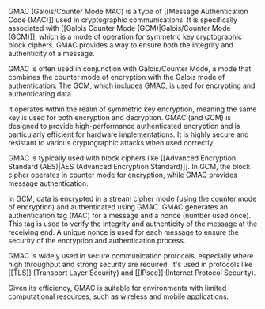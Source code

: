 GMAC (Galois/Counter Mode MAC) is a type of [[Message Authentication Code (MAC)]] used in cryptographic communications. It is specifically associated with [[Galois Counter Mode (GCM)|Galois/Counter Mode (GCM)]], which is a mode of operation for symmetric key cryptographic block ciphers. GMAC provides a way to ensure both the integrity and authenticity of a message.

GMAC is often used in conjunction with Galois/Counter Mode, a mode that combines the counter mode of encryption with the Galois mode of authentication. The GCM, which includes GMAC, is used for encrypting and authenticating data.

It operates within the realm of symmetric key encryption, meaning the same key is used for both encryption and decryption. GMAC (and GCM) is designed to provide high-performance authenticated encryption and is particularly efficient for hardware implementations. It is highly secure and resistant to various cryptographic attacks when used correctly.

GMAC is typically used with block ciphers like [[Advanced Encryption Standard (AES)|AES (Advanced Encryption Standard)]]. In GCM, the block cipher operates in counter mode for encryption, while GMAC provides message authentication.

In GCM, data is encrypted in a stream cipher mode (using the counter mode of encryption) and authenticated using GMAC. GMAC generates an authentication tag (MAC) for a message and a nonce (number used once). This tag is used to verify the integrity and authenticity of the message at the receiving end. A unique nonce is used for each message to ensure the security of the encryption and authentication process.

GMAC is widely used in secure communication protocols, especially where high throughput and strong security are required. It's used in protocols like [[TLS]] (Transport Layer Security) and [[IPsec]] (Internet Protocol Security).

Given its efficiency, GMAC is suitable for environments with limited computational resources, such as wireless and mobile applications.